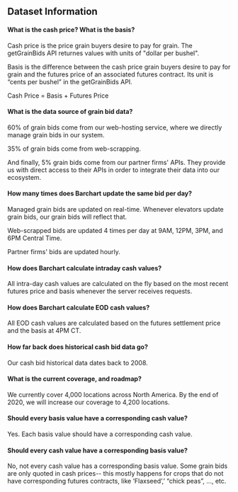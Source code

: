 ## Dataset Information

#### What is the cash price? What is the basis?

Cash price is the price grain buyers desire to pay for grain. The getGrainBids API returnes values with units of "dollar per bushel".

Basis is the difference between the cash price grain buyers desire to pay for grain and the futures price of an associated futures contract. Its unit is “cents per bushel” in the getGrainBids API.

Cash Price = Basis + Futures Price

#### What is the data source of grain bid data?

60% of grain bids come from our web-hosting service, where we directly manage grain bids in our system.

35% of grain bids come from web-scrapping.

And finally, 5% grain bids come from our partner firms' APIs. They provide us with direct access to their APIs in order to integrate their data into our ecosystem.

#### How many times does Barchart update the same bid per day?

Managed grain bids are updated on real-time. Whenever elevators update grain bids, our grain bids will reflect that.

Web-scrapped bids are updated 4 times per day at 9AM, 12PM, 3PM, and 6PM Central Time.

Partner firms' bids are updated hourly.

#### How does Barchart calculate intraday cash values?

All intra-day cash values are calculated on the fly based on the most recent futures price and basis whenever the server receives requests.

#### How does Barchart calculate EOD cash values?

All EOD cash values are calculated based on the futures settlement price and the basis at 4PM CT.

#### How far back does historical cash bid data go?

Our cash bid historical data dates back to 2008.

#### What is the current coverage, and roadmap?

We currently cover 4,000 locations across North America. By the end of 2020, we will increase our coverage to 4,200 locations.

#### Should every basis value have a corresponding cash value?

Yes. Each basis value should have a corresponding cash value.

#### Should every cash value have a corresponding basis value?

No, not every cash value has a corresponding basis value. Some grain bids are only quoted in cash prices-- this mostly happens for crops that do not have corresponding futures contracts, like ‘Flaxseed’,’ “chick peas”, ..., etc.




